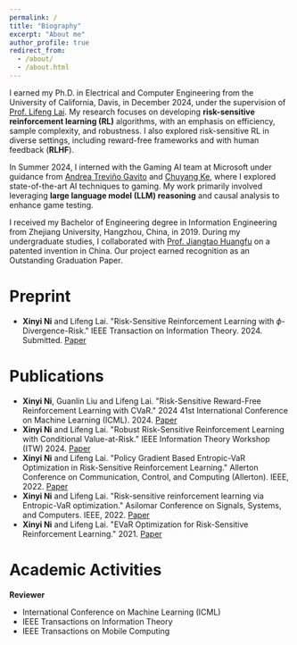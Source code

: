 ```yaml
---
permalink: /
title: "Biography"
excerpt: "About me"
author_profile: true
redirect_from: 
  - /about/
  - /about.html
---
```


I earned my Ph.D. in Electrical and Computer Engineering from the University of California, Davis, in December 2024, under the supervision of [Prof. Lifeng Lai](https://scholar.google.com/citations?user=gOhaCfUAAAAJ&hl=en). My research focuses on developing **risk-sensitive reinforcement learning (RL)** algorithms, with an emphasis on efficiency, sample complexity, and robustness. I also explored risk-sensitive RL in diverse settings, including reward-free frameworks and with human feedback (**RLHF**). 

In Summer 2024, I interned with the Gaming AI team at Microsoft under guidance from [Andrea Treviño Gavito](https://www.linkedin.com/in/andrea-trevino-gavito/) and [Chuyang Ke](https://scholar.google.com/citations?user=ITt3x3MAAAAJ&hl=en), where I explored state-of-the-art AI techniques to gaming. My work primarily involved leveraging **large language model (LLM) reasoning** and causal analysis to enhance game testing.

I received my Bachelor of Engineering degree in Information Engineering from Zhejiang University, Hangzhou, China, in 2019. During my undergraduate studies, I collaborated with [Prof. Jiangtao Huangfu](https://person.zju.edu.cn/en/huangfujt) on a patented invention in China. Our project earned recognition as an Outstanding Graduation Paper.


Preprint
======
- **Xinyi Ni** and Lifeng Lai. "Risk-Sensitive Reinforcement Learning with $\phi$-Divergence-Risk." IEEE Transaction on Information Theory. 2024. Submitted. [Paper](https://faculty.engineering.ucdavis.edu/lai/wp-content/uploads/sites/38/2024/11/TIT_submission.pdf)

Publications
======
- **Xinyi Ni**, Guanlin Liu and Lifeng Lai. "Risk-Sensitive Reward-Free Reinforcement Learning with CVaR." 2024 41st International Conference on Machine Learning (ICML). 2024. [Paper](https://scholar.google.com/citations?user=30opUTcAAAAJ&hl=en)
- **Xinyi Ni** and Lifeng Lai. "Robust Risk-Sensitive Reinforcement Learning with Conditional Value-at-Risk." IEEE Information Theory Workshop (ITW) 2024. [Paper](https://arxiv.org/abs/2405.01718)
- **Xinyi Ni** and Lifeng Lai. "Policy Gradient Based Entropic-VaR Optimization in Risk-Sensitive Reinforcement Learning." Allerton Conference on Communication, Control, and Computing (Allerton). IEEE, 2022. [Paper](https://ieeexplore.ieee.org/abstract/document/9929368)
- **Xinyi Ni** and Lifeng Lai. "Risk-sensitive reinforcement learning via Entropic-VaR optimization." Asilomar Conference on Signals, Systems, and Computers. IEEE, 2022. [Paper](https://ieeexplore.ieee.org/abstract/document/10052026)
- **Xinyi Ni** and Lifeng Lai. "EVaR Optimization for Risk-Sensitive Reinforcement Learning." 2021. [Paper](https://faculty.engineering.ucdavis.edu/lai/wp-content/uploads/sites/38/2022/02/paper_v13.pdf)


Academic Activities
======
**Reviewer**
- International Conference on Machine Learning (ICML)
- IEEE Transactions on Information Theory
- IEEE Transactions on Mobile Computing

